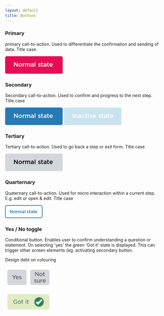 ```yaml
---
layout: default
title: Buttons
---
```


### Primary
primary call-to-action. Used to differentiate the confirmation and sending of data. Title case. 

![](img/button-primary.png)


### Secondary 
Secondary call-to-action. Used to confirm and progress to the next step. Title case

![](img/button-secondary.png) ![](img/button-secondary-inactive.png) 


### Tertiary 

Tertiary call-to-action. Used to go back a step or exit form. Title case

![](img/button-tertiary.png)

### Quarternary 
Quaternary call-to-action. Used for micro interaction within a current step. E.g. edit or open & edit. Title case

![](img/button-quarternary.png)

### Yes / No toggle 
Conditional button. Enables user to confirm understanding a question or statement. 
On selecting 'yes' the green 'Got it' state is displayed. This can trigger other screen elements (eg. activating secondary button.

Design debt on colouring

![](img/toggle.png)




